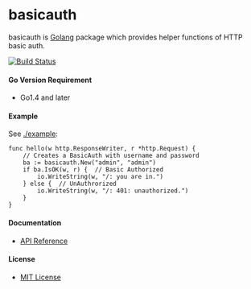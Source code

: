 # basicauth

basicauth is [Golang](http://golang.org) package which provides helper functions of HTTP basic auth.

[![Build Status](https://travis-ci.org/northbright/basicauth.svg?branch=master)](https://travis-ci.org/northbright/basicauth)

#### Go Version Requirement
* Go1.4 and later

#### Example

See [./example](./example):  

    func hello(w http.ResponseWriter, r *http.Request) {
        // Creates a BasicAuth with username and password
        ba := basicauth.New("admin", "admin")
        if ba.IsOK(w, r) {  // Basic Authorized
            io.WriteString(w, "/: you are in.")
        } else {  // UnAuthrorized
            io.WriteString(w, "/: 401: unauthorized.")
        }
    }
    
#### Documentation
* [API Reference](http://godoc.org/github.com/northbright/basicauth)

#### License
* [MIT License](./LICENSE)
